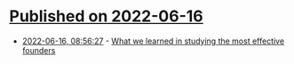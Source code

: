 # [Published on 2022-06-16](index.md)

* [2022-06-16, 08:56:27](https://news.ycombinator.com/item?id=31763844) - [What we learned in studying the most effective founders](https://blog.google/outreach-initiatives/entrepreneurs/effective-founders-project/)
